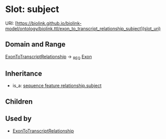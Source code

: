 # Slot: subject




URI: [https://biolink.github.io/biolink-model/ontology/biolink.ttl/exon_to_transcript_relationship_subject](slot_uri)
## Domain and Range

[ExonToTranscriptRelationship](ExonToTranscriptRelationship.md) ->  <sub>REQ</sub> [Exon](Exon.md)
## Inheritance

 *  is_a: [sequence feature relationship.subject](sequence_feature_relationship_subject.md)
## Children

## Used by

 * [ExonToTranscriptRelationship](ExonToTranscriptRelationship.md)

